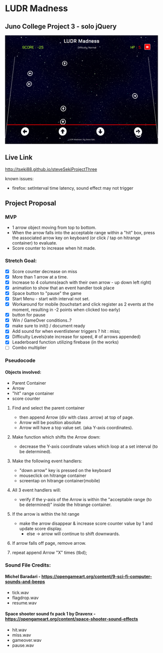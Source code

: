 # LUDR Madness
## Juno College Project 3 - solo jQuery

![Project Screenshot](./assets/screen_ludr.png)

## Live Link
http://tseki88.github.io/steveSekiProjectThree


known issues:
- firefox: setInterval time latency, sound effect may not trigger


## Project Proposal
### MVP
- 1 arrow object moving from top to bottom. 
- When the arrow falls into the acceptable range within a "hit" box, press the associated arrow key on keyboard (or click / tap on hitrange container) to evaluate. 
- Score counter to increase when hit made.

### Stretch Goal:
- [x] Score counter decrease on miss
- [x] More than 1 arrow at a time.
- [x] Increase to 4 columns(each with their own arrow - up down left right)
- [x] animation to show that an event handler took place
- [x] Space button to "pause" the game
- [x] Start Menu - start with interval not set.
- [x] Workaround for mobile (touchstart and click register as 2 events at the moment, resulting in -2 points when clicked too early)
- [x] button for pause
- [x] Win / GameOver conditions..?
- [x] make sure to init() / document ready
- [x] Add sound for when eventlistener triggers ? hit : miss;
- [x] Difficulty Levels(rate increase for speed, # of arrows appended)
- [x] Leaderboard function utilizing firebase (in the works)
- [ ] Combo multiplier

### Pseudocode

#### Objects involved: 
- Parent Container
- Arrow
- "hit" range container
- score counter

1. Find and select the parent container
    - then append Arrow (div with class .arrow) at top of page.
    - Arrow will be position absolute
    - Arrow will have a top value set. (aka Y-axis coordinates).

2. Make function which shifts the Arrow down:
    - decrease the Y-axis coordinate values which loop at a set interval (to be determined).

3. Make the following event handlers: 
    - "down arrow" key is pressed on the keyboard
    - mouseclick on hitrange container
    - screentap on hitrange container(mobile)

4. All 3 event handlers will:
    - verify if the y-axis of the Arrow is within the "acceptable range (to be determined)" inside the hitrange container.

5. If the arrow is within the hit range
    - make the arrow disappear & increase score counter value by 1 and update score display.
        - else -> arrow will continue to shift downwards.

6. If arrow falls off page, remove arrow.

7. repeat append Arrow "X" times (tbd);


### Sound File Credits:

#### Michel Baradari - https://opengameart.org/content/9-sci-fi-computer-sounds-and-beeps
- tick.wav
- flagdrop.wav
- resume.wav
#### Space shooter sound fx pack 1 by Dravenx - https://opengameart.org/content/space-shooter-sound-effects
- hit.wav
- miss.wav
- gameover.wav
- pause.wav